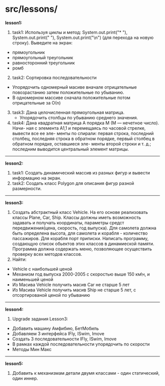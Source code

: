 # src/lessons/
**lesson1:**
1. task1: Используя циклы и метод:
System.out.print("* "), System.out.print("  "),
System.out.print("\n")
(для перехода на новую строку).
Выведите на экран:
  - прямоугольник
  - прямоугольный треугольник
  - равносторонний треугольник
  - ромб
2. task2: Сортировка последовательности
  - Упорядочить одномерный масиве вначале отрицательные повозрастанию
   затем положительные по убыванию.
  - В одномерном массиве сначала положительные потом отрицательные за О(n)
3. task3: Дана целочисленная прямоугольная матрица.
   - Упорядочить столбцы по убыванию среднего значения.
4. task4: Дана квадратная матрица A порядка M (M — нечетное число). Начи-
ная с элемента A1,1 и перемещаясь по часовой стрелке, вывести все ее эле-
менты по спирали: первая строка, последний столбец, последняя строка в
обратном  порядке,  первый  столбец  в  обратном  порядке,  оставшиеся  эле-
менты второй строки и т. д.; последним выводится центральный элемент матрицы.

---

**lesson2:**
1. task1: Cоздать динамический массив из разных фигур и вывести информацию на экран.
2. task2: Cоздать класс Polygon для описания фигур разной размерности.

---

**lesson3:**
1. Создать абстрактный класс Vehicle. На его основе реализовать классы Plane, Car, Ship.
Классы должны иметь возможность задавать и получать координаты, параметры средст передвижения(цена, скорость, год выпуска).
Для самолета должна быть определена высота, для самолета и корабля - количество пассажиров.
Для корабля порт приписки.
Написать программу, создающую список обьектов этих классов в динамиеской памяти.
Программа должна содержать меню, позволяющее осуществить проверку всех методов классов.
2. Найти:
  - Vehicle с наибольшей ценой
  - Механизм год выпуска 2000-2005 с  скоростью выше 150 км\ч, и наименьшей ценой
  - Из Масива Vehicle получить масив Car не старше 5 лет
  - Из Масива Vehicle получить масив Ship не старше 5 лет, с  отсортированой ценой по убыванию

---

**lesson4:**
1. Upgrade задания Lesson3:
  - Добавить машину Амфибию, БетМобиль
  - Добавляем 3 интерфейса IFly, ISwim, Imove
  - Создать 3 последовательности  IFly, ISwim, Imove
  - В рамках каждой последовательности упорядочить по скорости
  - Методы Мин Макс

---

**lesson5:**
1. Добавить к механизмам детали двумя классами -
   один статический, один иннер.

                           


